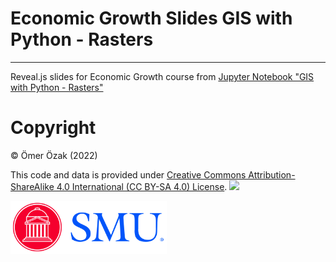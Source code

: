 # Economic Growth Slides GIS with Python - Rasters
---

Reveal.js slides for Economic Growth course from [Jupyter Notebook "GIS with Python - Rasters"](https://github.com/SMU-Econ-Growth/EconGrowthUG-Notebooks/blob/main/GIS-with-Python-2.ipynb)

# Copyright 

&copy; Ömer Özak (2022)

This code and data is provided under [Creative Commons Attribution-ShareAlike 4.0 International (CC BY-SA 4.0) License](https://creativecommons.org/licenses/by-sa/4.0/). ![](http://mirrors.creativecommons.org/presskit/buttons/88x31/svg/by-sa.svg)

[<img src="https://github.com/measuring-culture/Expanding-Measurement-Culture-Facebook-JRSI/blob/main/pics/SMUlogowWordmarkRB.jpg?raw=true" width="250">](http://omerozak.com)
